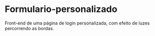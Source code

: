 # Formulario-personalizado
Front-end de uma página de login personalizada, com efeito de luzes percorrendo as bordas.
